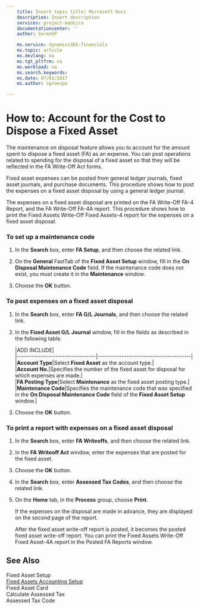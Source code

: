 ```yaml
---
    title: Insert topic title| Microsoft Docs
    description: Insert description
    services: project-madeira
    documentationcenter: ''
    author: SorenGP

    ms.service: dynamics365-financials
    ms.topic: article
    ms.devlang: na
    ms.tgt_pltfrm: na
    ms.workload: na
    ms.search.keywords:
    ms.date: 07/01/2017
    ms.author: sgroespe

---
```

# How to: Account for the Cost to Dispose a Fixed Asset
The maintenance on disposal feature allows you to account for the amount spent to dispose a fixed asset \(FA\) as an expense. You can post operations related to spending for the disposal of a fixed asset so that they will be reflected in the FA Write-Off Act forms.  
  
 Fixed asset expenses can be posted from general ledger journals, fixed asset journals, and purchase documents. This procedure shows how to post the expenses on a fixed asset disposal by using a general ledger journal.  
  
 The expenses on a fixed asset disposal are printed on the FA Write-Off FA-4 Report, and the FA Write-Off FA-4A report. This procedure shows how to print the Fixed Assets Write-Off Fixed Assets-4 report for the expenses on a fixed asset disposal.  
  
### To set up a maintenance code  
  
1.  In the **Search** box, enter **FA Setup**, and then choose the related link.  
  
2.  On the **General** FastTab of the **Fixed Asset Setup** window, fill in the **On Disposal Maintenance Code** field. If the maintenance code does not exist, you must create it in the **Maintenance** window.  
  
3.  Choose the **OK** button.  
  
### To post expenses on a fixed asset disposal  
  
1.  In the **Search** box, enter **FA G\/L Journals**, and then choose the related link.  
  
2.  In the **Fixed Asset G\/L Journal** window, fill in the fields as described in the following table.  
  
    |ADD INCLUDE<!--[!INCLUDE[bp_tablefield](../../includes/bp_tabledescription_md.md)]-->|  
    |---------------------------------|---------------------------------------|  
    |**Account Type**|Select **Fixed Asset** as the account type.|  
    |**Account No.**|Specifies the number of the fixed asset for disposal for which expenses are made.|  
    |**FA Posting Type**|Select **Maintenance** as the fixed asset posting type.|  
    |**Maintenance Code**|Specifies the maintenance code that was specified in the **On Disposal Maintenance Code** field of the **Fixed Asset Setup** window.|  
  
3.  Choose the **OK** button.  
  
### To print a report with expenses on a fixed asset disposal  
  
1.  In the **Search** box, enter **FA Writeoffs**, and then choose the related link.  
  
2.  In the **FA Writeoff Act** window, enter the expenses that are posted for the fixed asset.  
  
3.  Choose the **OK** button.  
  
4.  In the **Search** box, enter **Assessed Tax Codes**, and then choose the related link.  
  
5.  On the **Home** tab, in the **Process** group, choose **Print**.  
  
     If the expenses on the disposal are made in advance, they are displayed on the second page of the report.  
  
     After the fixed asset write-off report is posted, it becomes the posted fixed asset write-off report. You can print the Fixed Assets Write-Off Fixed Asset-4A report in the Posted FA Reports window.  
  
## See Also  
 Fixed Asset Setup   
 [Fixed Assets Accounting Setup](../fixed-assets-accounting-setup.md)   
 Fixed Asset Card   
 Calculate Assessed Tax   
 Assessed Tax Code